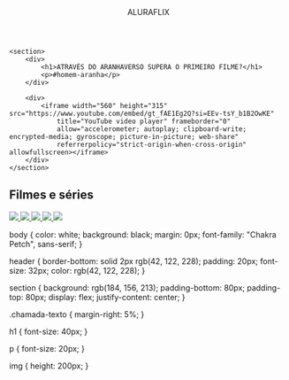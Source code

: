 <html lang="pt-BR">
<head>
    <link rel="stylesheet" href="styles.css">
    <title>Aluraflix</title>
</head>

<body>
    <header>ALURAFLIX</header>

    <section>
        <div>
            <h1>ATRAVÉS DO ARANHAVERSO SUPERA O PRIMEIRO FILME?</h1>
            <p>#homem-aranha</p>
        </div>

        <div>
            <iframe width="560" height="315" src="https://www.youtube.com/embed/gt_fAE1Eg2Q?si=EEv-tsY_b1B2OwKE"
                title="YouTube video player" frameborder="0"
                allow="accelerometer; autoplay; clipboard-write; encrypted-media; gyroscope; picture-in-picture; web-share"
                referrerpolicy="strict-origin-when-cross-origin" allowfullscreen></iframe>
        </div>
    </section>

</body>

</html>

<!-- código omitido -->

<section>
  <h2>Filmes e séries</h2>
  <div>
    <a href="https://www.youtube.com/watch?v=cs15QqG6Gjc">
      <img src="https://img.youtube.com/vi/cs15QqG6Gjc/maxresdefault.jpg" />
    </a>
    <a href="https://www.youtube.com/watch?v=nCmIwcycUJ8">
      <img src="https://img.youtube.com/vi/nCmIwcycUJ8/maxresdefault.jpg" />
    </a>
    <a href="https://www.youtube.com/watch?v=FvRmEapoHRc">
      <img src="https://img.youtube.com/vi/FvRmEapoHRc/maxresdefault.jpg" />
    </a>
    <a href="https://www.youtube.com/watch?v=Ipkw_hWW-Hw">
      <img src="https://img.youtube.com/vi/Ipkw_hWW-Hw/maxresdefault.jpg" />
    </a>
    <a href="https://www.youtube.com/watch?v=d4DzMNGoyis">
      <img src="https://img.youtube.com/vi/d4DzMNGoyis/maxresdefault.jpg" />
    </a>
  </div>
</section>

<!-- código omitido -->


body {
  color: white;
  background: black;
  margin: 0px;
  font-family: "Chakra Petch", sans-serif;
}

header {
  border-bottom: solid 2px rgb(42, 122, 228);
  padding: 20px;
  font-size: 32px;
  color: rgb(42, 122, 228);
}

section {
  background: rgb(184, 156, 213);
  padding-bottom: 80px;
  padding-top: 80px;
  display: flex;
  justify-content: center;
}

.chamada-texto {
  margin-right: 5%;
}

h1 {
  font-size: 40px;
}

p {
  font-size: 20px;
}

img {
  height: 200px;
}
